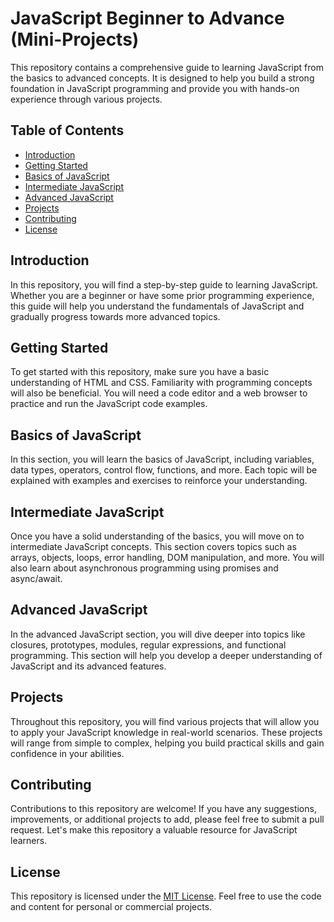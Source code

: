 # JavaScript Beginner to Advance (Mini-Projects)

This repository contains a comprehensive guide to learning JavaScript from the basics to advanced concepts. It is designed to help you build a strong foundation in JavaScript programming and provide you with hands-on experience through various projects.

## Table of Contents

- [Introduction](#introduction)
- [Getting Started](#getting-started)
- [Basics of JavaScript](#basics-of-javascript)
- [Intermediate JavaScript](#intermediate-javascript)
- [Advanced JavaScript](#advanced-javascript)
- [Projects](#projects)
- [Contributing](#contributing)
- [License](#license)

## Introduction

In this repository, you will find a step-by-step guide to learning JavaScript. Whether you are a beginner or have some prior programming experience, this guide will help you understand the fundamentals of JavaScript and gradually progress towards more advanced topics.

## Getting Started

To get started with this repository, make sure you have a basic understanding of HTML and CSS. Familiarity with programming concepts will also be beneficial. You will need a code editor and a web browser to practice and run the JavaScript code examples.

## Basics of JavaScript

In this section, you will learn the basics of JavaScript, including variables, data types, operators, control flow, functions, and more. Each topic will be explained with examples and exercises to reinforce your understanding.

## Intermediate JavaScript

Once you have a solid understanding of the basics, you will move on to intermediate JavaScript concepts. This section covers topics such as arrays, objects, loops, error handling, DOM manipulation, and more. You will also learn about asynchronous programming using promises and async/await.

## Advanced JavaScript

In the advanced JavaScript section, you will dive deeper into topics like closures, prototypes, modules, regular expressions, and functional programming. This section will help you develop a deeper understanding of JavaScript and its advanced features.

## Projects

Throughout this repository, you will find various projects that will allow you to apply your JavaScript knowledge in real-world scenarios. These projects will range from simple to complex, helping you build practical skills and gain confidence in your abilities.

## Contributing

Contributions to this repository are welcome! If you have any suggestions, improvements, or additional projects to add, please feel free to submit a pull request. Let's make this repository a valuable resource for JavaScript learners.

## License

This repository is licensed under the [MIT License](LICENSE). Feel free to use the code and content for personal or commercial projects.
